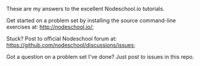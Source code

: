 These are my answers to the excellent Nodeschool.io tutorials. 

Get started on a problem set by installing the source command-line exercises at: http://nodeschool.io/;

Stuck? Post to official Nodeschool forum at: https://github.com/nodeschool/discussions/issues;

Got a question on a problem set I've done? Just post to issues in this repo. 